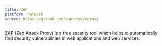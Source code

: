 ```yaml
---
title: ZAP
platform: network
source: https://github.com/zaproxy/zaproxy
---
```


[ZAP](https://www.zaproxy.org/ "ZAP") (Zed Attack Proxy) is a free security tool which helps to automatically find security vulnerabilities in web applications and web services.
